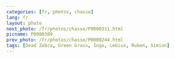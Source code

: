 ```yaml
---
categories: [fr, photos, chasse]
lang: fr
layout: photo
next_photo: /fr/photos/chasse/P0000311.html
picname: P0000389
prev_photo: /fr/photos/chasse/P0000244.html
tags: [Dead Zebra, Green Grass, Ingo, Lebius, Ruben, Simion]
---
```

